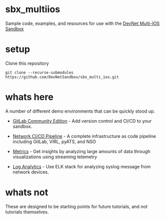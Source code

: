 # sbx_multiios

Sample code, examples, and resources for use with the [DevNet Multi-IOS Sandbox](https://devnetsandbox.cisco.com/RM/Diagram/Index/6b023525-4e7f-4755-81ae-05ac500d464a?diagramType=Topology)

# setup

Clone this repository

```
git clone --recurse-submodules https://github.com/DevNetSandbox/sbx_multi_ios.git
```


# whats here

A number of different demo environments that can be quickly stood up.

* [GitLab Community Edition](./gitlab/) - Add version control and CI/CD to your sandbox.

* [Network CI/CD Pipeline](./network-cicd/) - A complete infrastructure as code pipeline including GitLab, VIRL, pyATS, and NSO

* [Metrics](./netdevops-metrics/) - Get insights by analyzing large amounts of data through visualizations using streaming telemetry

* [Log Analytics](./log-analytics/) - Use ELK stack for analyzing syslog message from network devices.

# whats not

These are designed to be starting points for future tutorials, and not tutorials themselves.

